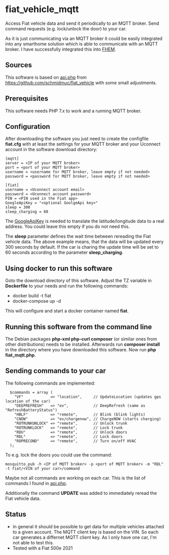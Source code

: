 # fiat_vehicle_mqtt
Access Fiat vehicle data and send it periodically to an MQTT broker. Send command requests (e.g. lock/unlock the door) to your car.

As it is just communicating via an MQTT broker it could be easily integrated into any smarthome solution which is able to communicate with an MQTT broker. I have successfully integrated this into [FHEM](https://fhem.de/).

## Sources
This software is based on [api.php](https://github.com/schmidmuc/fiat_vehicle/blob/main/api.php) from https://github.com/schmidmuc/fiat_vehicle with some small adjustments.

## Prerequisites
This software needs PHP 7.x to work and a running MQTT broker.

## Configuration
After downloading the software you just need to create the configfile __fiat.cfg__ with at least the settings for your MQTT broker and your Uconnect account in the software download directory:
```
[mqtt]
server = <IP of your MQTT broker>
port = <port of your MQTT broker>
username = <username for MQTT broker, leave empty if not needed>
password = <password for MQTT broker, leave empty if not needed>

[fiat]
username = <Uconnect account email>
password = <Uconnect account password>
PIN = <PIN used in the Fiat app>
GoogleApiKey = "<optional GoolgeApi key>"
sleep = 300
sleep_charging = 60
```

The [GoogleApiKey](https://support.google.com/googleapi/answer/6158862?hl=en) is needed to translate the latitude/longitude data to a real address. You could leave this empty if you do not need this.

The __sleep__ parameter defines the wait time between rereading the Fiat vehicle data. The above example means, that the data will be updated every 300 seconds by default. If the car is charing the update time will be set to 60 seconds according to the parameter __sleep_charging__.

## Using docker to run this software
Goto the download directory of this software. Adjust the TZ variable in __Dockerfile__ to your needs and run the following commands:
- docker build -t fiat
- docker-compose up -d

This will configure and start a docker container named __fiat__. 

## Running this software from the command line
The Debian packages __php-xml php-curl composer__ (or similar ones from other distributions) needs to be installed. Afterwards run __composer install__ in the directory where you have downloaded this software. Now run __php fiat_mqtt.php__.

## Sending commands to your car
The following commands are implemented:
```
  $commands = array (
    "VF"            => "location",     // UpdateLocation (updates gps location of the car)
    "DEEPREFRESH"   => "ev",           // DeepRefresh (same as "RefreshBatteryStatus")
    "HBLF"          => "remote",       // Blink (blink lights)
    "CNOW"          => "ev/chargenow", // ChargeNOW (starts charging)
    "ROTRUNKUNLOCK" => "remote",       // Unlock trunk
    "ROTRUNKLOCK"   => "remote",       // Lock trunk
    "RDU"           => "remote",       // Unlock doors
    "RDL"           => "remote",       // Lock doors
    "ROPRECOND"     => "remote",       // Turn on/off HVAC
  );

```
To e.g. lock the doors you could use the command:
```
mosquitto_pub -h <IP of MQTT broker> -p <port of MQTT broker> -m "RDL" -t fiat/<VIN of your car>/command
```
Maybe not all commands are working on each car. This is the list of commands I found in [api.php](https://github.com/schmidmuc/fiat_vehicle/blob/main/api.php).

Additionally the command __UPDATE__ was added to immediately reread the Fiat vehicle data.

## Status
- In general it should be possible to get data for multiple vehicles attached to a given account. The MQTT client key is based on the VIN. So each car generates a differnet MQTT client key. As I only have one car, I'm not able to test this.
- Tested with a Fiat 500e 2021
